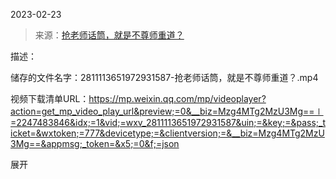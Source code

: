 2023-02-23

> 来源：[抢老师话筒，就是不尊师重道？](http://mp.weixin.qq.com/s?__biz=Mzg4MTg2MzU3Mg==&mid=2247483846&idx=1&sn=a32ad35ca9690bd746d6c4af2e104d45&chksm=cf5e3f3df829b62b4d0704b3d96f90ef1615627c3f1979ce6191bb056d4ea3628646766d4842&scene=27#wechat_redirect)
> 

描述：

储存的文件名字：2811113651972931587-抢老师话筒，就是不尊师重道？.mp4

视频下载清单URL：https://mp.weixin.qq.com/mp/videoplayer?action=get_mp_video_play_url&preview;=0&__biz=Mzg4MTg2MzU3Mg==∣=2247483846&idx;=1&vid;=wxv_2811113651972931587&uin;=&key;=&pass;_ticket=&wxtoken;=777&devicetype;=&clientversion;=&__biz=Mzg4MTg2MzU3Mg==&appmsg;_token=&x5;=0&f;=json

展开

